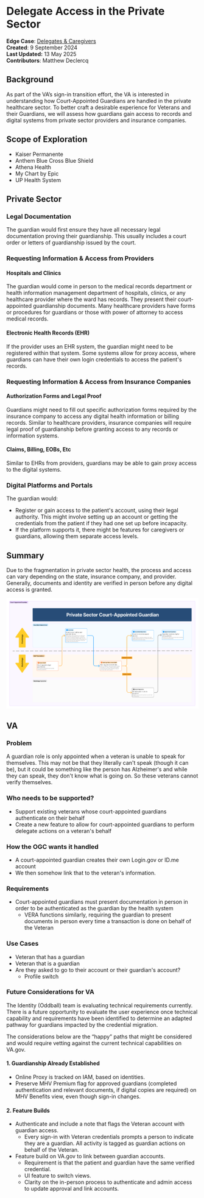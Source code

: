 # Delegate Access in the Private Sector
**Edge Case**: [Delegates & Caregivers](https://jira.devops.va.gov/browse/SITEC-1)\
**Created**: 9 September 2024\
**Last Updated:** 13 May 2025  
**Contributors**: Matthew Declercq

## Background  
As part of the VA’s sign-in transition effort, the VA is interested in understanding how Court-Appointed Guardians are handled in the private healthcare sector. To better craft a desirable experience for Veterans and their Guardians, we will assess how guardians gain access to records and digital systems from private sector providers and insurance companies.

## Scope of Exploration  
- Kaiser Permanente  
- Anthem Blue Cross Blue Shield  
- Athena Health  
- My Chart by Epic  
- UP Health System  

## Private Sector  

### Legal Documentation  
The guardian would first ensure they have all necessary legal documentation proving their guardianship. This usually includes a court order or letters of guardianship issued by the court.

### Requesting Information & Access from Providers  

#### Hospitals and Clinics  
The guardian would come in person to the medical records department or health information management department of hospitals, clinics, or any healthcare provider where the ward has records. They present their court-appointed guardianship documents. Many healthcare providers have forms or procedures for guardians or those with power of attorney to access medical records.

#### Electronic Health Records (EHR)  
If the provider uses an EHR system, the guardian might need to be registered within that system. Some systems allow for proxy access, where guardians can have their own login credentials to access the patient's records.

### Requesting Information & Access from Insurance Companies  

#### Authorization Forms and Legal Proof  
Guardians might need to fill out specific authorization forms required by the insurance company to access any digital health information or billing records. Similar to healthcare providers, insurance companies will require legal proof of guardianship before granting access to any records or information systems.

#### Claims, Billing, EOBs, Etc  
Similar to EHRs from providers, guardians may be able to gain proxy access to the digital systems.

### Digital Platforms and Portals  
The guardian would:
- Register or gain access to the patient's account, using their legal authority. This might involve setting up an account or getting the credentials from the patient if they had one set up before incapacity.
- If the platform supports it, there might be features for caregivers or guardians, allowing them separate access levels.

## Summary  
Due to the fragmentation in private sector health, the process and access can vary depending on the state, insurance company, and provider. Generally, documents and identity are verified in person before any digital access is granted.

![High-Level User Journey | Private Sector Court-Appointed Guardian](https://github.com/department-of-veterans-affairs/va.gov-team/blob/master/products/identity/login/sign-in-transition/Product/Edge%20Cases/Guardians/High%20Level%20User%20Journey%20-%20Private%20Sector%20Court-Appointed%20Guardian.png)


## VA

### Problem
A guardian role is only appointed when a veteran is unable to speak for themselves. This may not be that they literally can't speak (though it can be), but it could be something like the person has Alzheimer's and while they can speak, they don't know what is going on. So these veterans cannot verify themselves.

### Who needs to be supported?
- Support existing veterans whose court-appointed guardians authenticate on their behalf
- Create a new feature to allow for court-appointed guardians to perform delegate actions on a veteran's behalf

### How the OGC wants it handled
- A court-appointed guardian creates their own Login.gov or ID.me account
- We then somehow link that to the veteran's information.

### Requirements
- Court-appointed guardians must present documentation in person in order to be authenticated as the guardian by the health system
  - VERA functions similarly, requiring the guardian to present documents in person every time a transaction is done on behalf of the Veteran

### Use Cases
- Veteran that has a guardian
- Veteran that is a guardian
- Are they asked to go to their account or their guardian's account?
  - Profile switch

### Future Considerations for VA
The Identity (Oddball) team is evaluating technical requirements currently. There is a future opportunity to evaluate the user experience once technical capability and requirements have been identified to determine an adapted pathway for guardians impacted by the credential migration.

The considerations below are the “happy” paths that might be considered and would require vetting against the current technical capabilities on VA.gov.

#### 1. Guardianship Already Established
  - Online Proxy is tracked on IAM, based on identities.
  - Preserve MHV Premium flag for approved guardians (completed authentication and relevant documents, if digital copies are required) on MHV Benefits view, even though sign-in changes.

#### 2. Feature Builds
  - Authenticate and include a note that flags the Veteran account with guardian access.
    - Every sign-in with Veteran credentials prompts a person to indicate they are a guardian. All activity is tagged as guardian actions on behalf of the Veteran.
  - Feature build on VA.gov to link between guardian accounts.
    - Requirement is that the patient and guardian have the same verified credential.
    - UI feature to switch views.
    - Clarity on the in-person process to authenticate and admin access to update approval and link accounts.


